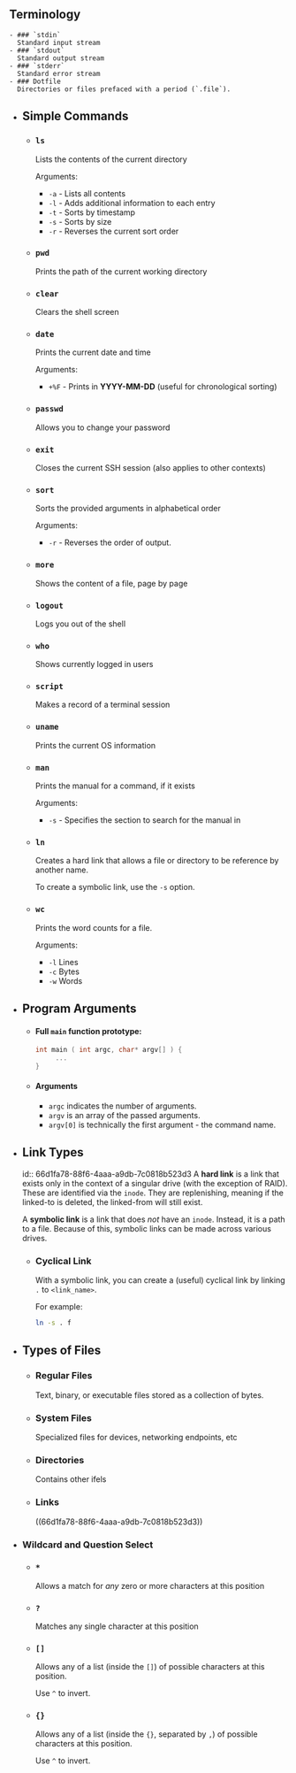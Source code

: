 ## Terminology
	- ### `stdin`
	  Standard input stream
	- ### `stdout`
	  Standard output stream
	- ### `stderr`
	  Standard error stream
	- ### Dotfile
	  Directories or files prefaced with a period (`.file`).
- ## Simple Commands
	- ### `ls`
	  Lists the contents of the current directory
	  
	  Arguments:
	  * `-a` - Lists all contents
	  * `-l` - Adds additional information to each entry
	  * `-t` - Sorts by timestamp
	  * `-s` - Sorts by size
	  * `-r` - Reverses the current sort order
	- ### `pwd`
	  Prints the path of the current working directory
	- ### `clear`
	  Clears the shell screen
	- ### `date`
	  Prints the current date and time
	  
	  Arguments:
	  * `+%F` - Prints in **YYYY-MM-DD** (useful for chronological sorting)
	- ### `passwd`
	  Allows you to change your password
	- ### `exit`
	  Closes the current SSH session (also applies to other contexts)
	- ### `sort`
	  Sorts the provided arguments in alphabetical order
	  
	  Arguments:
	  * `-r` - Reverses the order of output.
	- ### `more`
	  Shows the content of a file, page by page
	- ### `logout`
	  Logs you out of the shell
	- ### `who`
	  Shows currently logged in users
	- ### `script`
	  Makes a record of a terminal session
	- ### `uname`
	  Prints the current OS information
	- ### `man`
	  Prints the manual for a command, if it exists
	  
	  Arguments:
	  * `-s` - Specifies the section to search for the manual in
	- ### `ln`
	  Creates a hard link that allows a file or directory to be reference by another name.
	  
	  To create a symbolic link, use the `-s` option.
	- ### `wc`
	  Prints the word counts for a file.
	  
	  Arguments:
	  * `-l` Lines
	  * `-c` Bytes
	  * `-w` Words
- ## Program Arguments
	- #### Full `main` function prototype:
	  ```cpp
	  int main ( int argc, char* argv[] ) {
	       ...
	  }
	  ```
	- #### Arguments
	  * `argc` indicates the number of arguments.
	  * `argv` is an array of the passed arguments.
	  * `argv[0]` is technically the first argument - the command name.
- ## Link Types
  id:: 66d1fa78-88f6-4aaa-a9db-7c0818b523d3
  A **hard link** is a link that exists only in the context of a singular drive (with the exception of RAID). These are identified via the `inode`. They are replenishing, meaning if the linked-to is deleted, the linked-from will still exist.
  
  A **symbolic link** is a link that does *not* have an `inode`. Instead, it is a path to a file. Because of this, symbolic links can be made across various drives.
	- ### Cyclical Link
	  With a symbolic link, you can create a (useful) cyclical link by linking `.` to `<link_name>`. 
	  
	  For example:
	  ```bash
	  ln -s . f
	  ```
- ## Types of Files
	- ### Regular Files
	  Text, binary, or executable files stored as a collection of bytes.
	- ### System Files
	  Specialized files for devices, networking endpoints, etc
	- ### Directories
	  Contains other ifels
	- ### Links
	  ((66d1fa78-88f6-4aaa-a9db-7c0818b523d3))
- ### Wildcard and Question Select
	- ### `*`
	  Allows a match for *any* zero or more characters at this position
	- ### `?`
	  Matches any single character at this position
	- ### `[]`
	  Allows any of a list (inside the `[]`) of possible characters at this position.
	  
	  Use `^` to invert.
	- ### `{}`
	  Allows any of a list (inside the `{}`, separated by `,`) of possible characters at this position.
	  
	  Use `^` to invert.